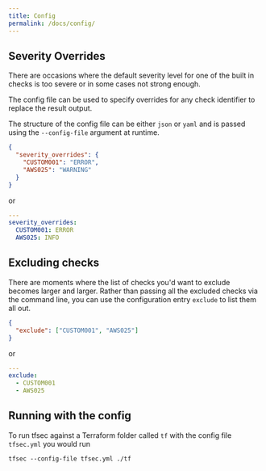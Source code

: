 ```yaml
---
title: Config
permalink: /docs/config/
---
```


## Severity Overrides

There are occasions where the default severity level for one of the built in checks is too severe or in some cases not strong enough. 

The config file can be used to specify overrides for any check identifier to replace the result output.

The structure of the config file can be either `json` or `yaml` and is passed using the `--config-file` argument at runtime.

```json
{
  "severity_overrides": {
    "CUSTOM001": "ERROR",
    "AWS025": "WARNING"
  }
}
``` 

or 

```yaml
---
severity_overrides:
  CUSTOM001: ERROR
  AWS025: INFO
```

## Excluding checks

There are moments where the list of checks you'd want to exclude becomes larger and larger.
Rather than passing all the excluded checks via the command line, you can use the configuration
entry `exclude` to list them all out. 

```json
{
  "exclude": ["CUSTOM001", "AWS025"]
}
``` 

or 

```yaml
---
exclude:
  - CUSTOM001
  - AWS025
```

## Running with the config

To run tfsec against a Terraform folder called `tf` with the config file `tfsec.yml` you would run 

```
tfsec --config-file tfsec.yml ./tf
```
